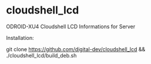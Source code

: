 # cloudshell_lcd
ODROID-XU4 Cloudshell LCD Informations for Server

Installation:

git clone https://github.com/digital-dev/cloudshell_lcd && ./cloudshell_lcd/build_deb.sh
